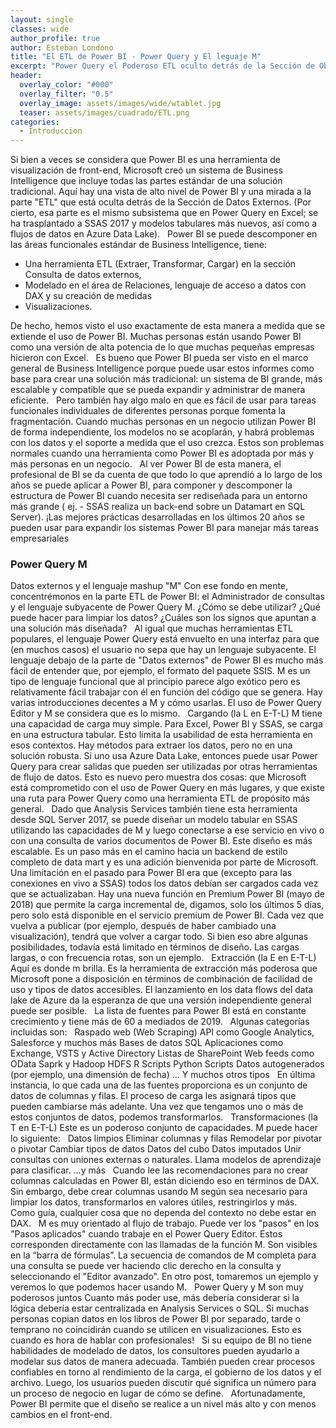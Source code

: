 ```yaml
---
layout: single
classes: wide
author_profile: true
author: Esteban Londono
title: "El ETL de Power BI - Power Query y El leguaje M"
excerpt: "Power Query el Poderoso ETL oculto detrás de la Sección de Obtener Datos de Power BI "
header:
  overlay_color: "#000"
  overlay_filter: "0.5"
  overlay_image: assets/images/wide/wtablet.jpg
  teaser: assets/images/cuadrado/ETL.png
categories:
  - Introduccion
---
```


Si bien a veces se considera que Power BI es una herramienta de visualización de front-end, Microsoft creó un sistema de Business Intelligence que incluye todas las partes estándar de una solución tradicional. Aquí hay una vista de alto nivel de Power BI y una mirada a la parte "ETL" que está oculta detrás de la Sección de Datos Externos. (Por cierto, esa parte es el mismo subsistema que en Power Query en Excel; se ha trasplantado a SSAS 2017 y modelos tabulares más nuevos, así como a flujos de datos en Azure Data Lake).
 
Power BI se puede descomponer en las áreas funcionales estándar de Business Intelligence, tiene: 
- Una herramienta ETL (Extraer, Transformar, Cargar) en la sección Consulta de datos externos, 
- Modelado en el área de Relaciones, lenguaje de acceso a datos con DAX y su creación de medidas 
- Visualizaciones.

De hecho, hemos visto el uso exactamente de esta manera a medida que se extiende el uso de Power BI. Muchas personas están usando Power BI como una versión de alta potencia de lo que muchas pequeñas empresas hicieron con Excel.
 
Es bueno que Power BI pueda ser visto en el marco general de Business Intelligence porque puede usar estos informes como base para crear una solución más tradicional: un sistema de BI grande, más escalable y compatible que se pueda expandir y administrar de manera eficiente.
 
Pero también hay algo malo en que es fácil de usar para tareas funcionales individuales de diferentes personas porque fomenta la fragmentación. Cuando muchas personas en un negocio utilizan Power BI de forma independiente, los modelos no se acoplarán, y habrá problemas con los datos y el soporte a medida que el uso crezca. Estos son problemas normales cuando una herramienta como Power BI es adoptada por más y más personas en un negocio.
 
Al ver Power BI de esta manera, el profesional de BI se da cuenta de que todo lo que aprendió a lo largo de los años se puede aplicar a Power BI, para componer y descomponer  la estructura de Power BI  cuando necesita ser rediseñada para un entorno más grande ( ej. - SSAS realiza un back-end sobre un Datamart en SQL Server). ¡Las mejores prácticas desarrolladas en los últimos 20 años se pueden usar para expandir los sistemas Power BI para manejar más tareas empresariales

### Power Query M
Datos externos y el lenguaje mashup "M"
Con ese fondo en mente, concentrémonos en la parte ETL de Power BI: el Administrador de consultas y el lenguaje subyacente de Power Query M. ¿Cómo se debe utilizar? ¿Qué puede hacer para limpiar los datos? ¿Cuáles son los signos que apuntan a una solución más diseñada?
 
Al igual que muchas herramientas ETL populares, el lenguaje Power Query está envuelto en una interfaz para que (en muchos casos) el usuario no sepa que hay un lenguaje subyacente. El lenguaje debajo de la parte de "Datos externos" de Power BI es mucho más fácil de entender que, por ejemplo, el formato del paquete SSIS. M es un tipo de lenguaje funcional que al principio parece algo exótico pero es relativamente fácil trabajar con él en función del código que se genera. Hay varias introducciones decentes a M y cómo usarlas. El uso de Power Query Editor y M se considera que es lo mismo.
 
Cargando (la L en E-T-L)
M tiene una capacidad de carga muy simple. Para Excel, Power BI y SSAS, se carga en una estructura tabular. Esto limita la usabilidad de esta herramienta en esos contextos. Hay métodos para extraer los datos, pero no en una solución robusta. Si uno usa Azure Data Lake, entonces puede usar Power Query para crear salidas que pueden ser utilizadas por otras herramientas de flujo de datos. Esto es nuevo pero muestra dos cosas: que Microsoft está comprometido con el uso de Power Query en más lugares, y que existe una ruta para Power Query como una herramienta ETL de propósito más general.
 
Dado que Analysis Services también tiene esta herramienta desde SQL Server 2017, se puede diseñar un modelo tabular en SSAS utilizando las capacidades de M y luego conectarse a ese servicio en vivo o con una consulta de varios documentos de Power BI. Este diseño es más escalable. Es un paso más en el camino hacia un backend de estilo completo de data mart y es una adición bienvenida por parte de Microsoft.
 
Una limitación en el pasado para Power BI era que (excepto para las conexiones en vivo a SSAS) todos los datos debían ser cargados cada vez que se actualizaban. Hay una nueva función en Premium Power BI (mayo de 2018) que permite la carga incremental de, digamos, solo los últimos 5 días, pero solo está disponible en el servicio premium de Power BI. Cada vez que vuelva a publicar (por ejemplo, después de haber cambiado una visualización), tendrá que volver a cargar todo. Si bien eso abre algunas posibilidades, todavía está limitado en términos de diseño. Las cargas largas, o con frecuencia rotas, son un ejemplo.
 
Extracción (la E en E-T-L)
Aquí es donde m brilla. Es la herramienta de extracción más poderosa que Microsoft pone a disposición en términos de combinación de facilidad de uso y tipos de datos accesibles. El lanzamiento en los data flows del data lake de Azure da la esperanza de que una versión independiente general puede ser posible.
 
La lista de fuentes para Power BI está en constante crecimiento y tiene más de 60 a mediados de 2019.
 
Algunas categorías incluidas son:
 
Raspado web (Web Scraping)
API como Google Analytics, Salesforce y muchos más
Bases de datos SQL
Aplicaciones como Exchange, VSTS y Active Directory
Listas de SharePoint
Web feeds como OData
Saprk y Hadoop HDFS
R Scripts
Python Scripts
Datos autogenerados (por ejemplo, una dimensión de fecha)
… Y muchos otros tipos
 
En última instancia, lo que cada una de las fuentes proporciona es un conjunto de datos de columnas y filas. El proceso de carga les asignará tipos que pueden cambiarse más adelante. Una vez que tengamos uno o más de estos conjuntos de datos, podemos transformarlos.
 
Transformaciones (la T en E-T-L)
Este es un poderoso conjunto de capacidades. M puede hacer lo siguiente:
 
Datos limpios
Eliminar columnas y filas
Remodelar por pivotar o pivotar
Cambiar tipos de datos
Datos del cubo
Datos imputados
Unir consultas con uniones externas o naturales.
Llama modelos de aprendizaje para clasificar.
…y más
 
Cuando lee las recomendaciones para no crear columnas calculadas en Power BI, están diciendo eso en términos de DAX. Sin embargo, debe crear columnas usando M según sea necesario para limpiar los datos, transformarlos en valores útiles, restringirlos y más.
 
Como guía, cualquier cosa que no dependa del contexto no debe estar en DAX.
 
M es muy orientado al flujo de trabajo. Puede ver los "pasos" en los "Pasos aplicados" cuando trabaje en el Power Query Editor. Estos corresponden directamente con las llamadas de la función M. Son visibles en la “barra de fórmulas”. La secuencia de comandos de M completa para una consulta se puede ver haciendo clic derecho en la consulta y seleccionando el "Editor avanzado". En otro post, tomaremos un ejemplo y veremos lo que podemos hacer usando M.
 
Power Query y M son muy poderosos juntos
Cuanto más poder use, más debería considerar si la lógica debería estar centralizada en Analysis Services o SQL. Si muchas personas copian datos en los libros de Power BI por separado, tarde o temprano no coincidirán cuando se utilicen en visualizaciones. Esto es cuando es hora de hablar con profesionales!
 
Si su equipo de BI no tiene habilidades de modelado de datos, los consultores pueden ayudarlo a modelar sus datos de manera adecuada. También pueden crear procesos confiables en torno al rendimiento de la carga, el gobierno de los datos y el archivo. Luego, los usuarios pueden discutir qué significa un número para un proceso de negocio en lugar de cómo se define.
 
Afortunadamente, Power BI permite que el diseño se realice a un nivel más alto y con menos cambios en el front-end.
 